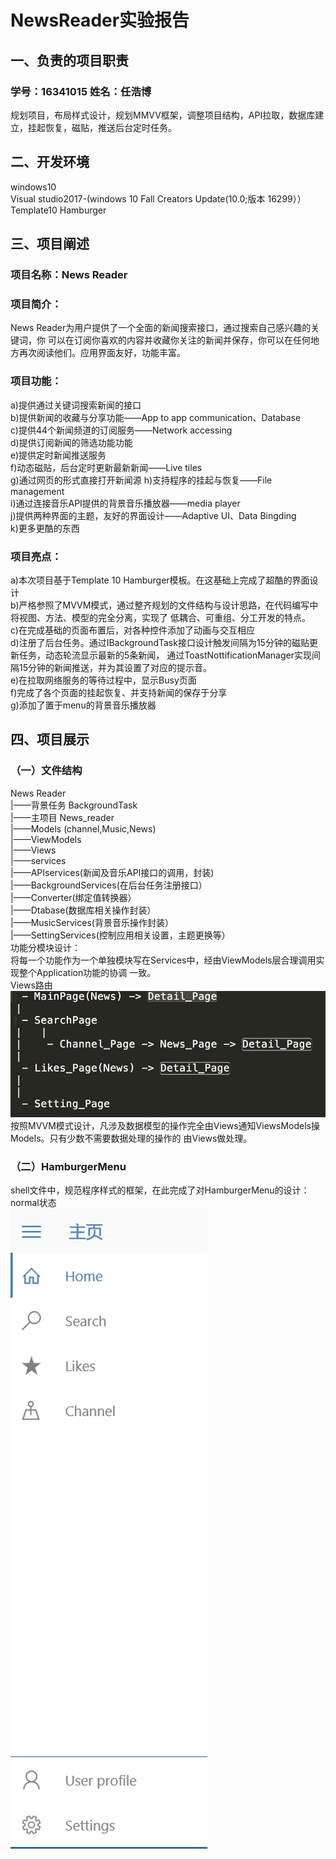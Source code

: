 # NewsReader实验报告
## 一、负责的项目职责
### 学号：16341015  姓名：任浩博
规划项目，布局样式设计，规划MMVV框架，调整项目结构，API拉取，数据库建立，挂起恢复，磁贴，推送后台定时任务。
## 二、开发环境
windows10  
Visual studio2017-(windows 10 Fall Creators Update(10.0;版本 16299））  
Template10 Hamburger
## 三、项目阐述
### 项目名称：News Reader
### 项目简介：
News Reader为用户提供了一个全面的新闻搜索接口，通过搜索自己感兴趣的关键词，你
可以在订阅你喜欢的内容并收藏你关注的新闻并保存，你可以在任何地方再次阅读他们。应用界面友好，功能丰富。
### 项目功能：
a)提供通过关键词搜索新闻的接口  
b)提供新闻的收藏与分享功能——App to app communication、Database  
c)提供44个新闻频道的订阅服务——Network accessing  
d)提供订阅新闻的筛选功能功能  
e)提供定时新闻推送服务  
f)动态磁贴，后台定时更新最新新闻——Live tiles  
g)通过网页的形式直接打开新闻源
h)支持程序的挂起与恢复——File management  
i)通过连接音乐API提供的背景音乐播放器——media player  
j)提供两种界面的主题，友好的界面设计——Adaptive UI、Data Bingding  
k)更多更酷的东西
### 项目亮点：
a)本次项目基于Template 10 Hamburger模板。在这基础上完成了超酷的界面设计  
b)严格参照了MVVM模式，通过整齐规划的文件结构与设计思路，在代码编写中将视图、方法、模型的完全分离，实现了
低耦合、可重组、分工开发的特点。  
c)在完成基础的页面布置后，对各种控件添加了动画与交互相应  
d)注册了后台任务。通过IBackgroundTask接口设计触发间隔为15分钟的磁贴更新任务，动态轮流显示最新的5条新闻，
通过ToastNottificationManager实现间隔15分钟的新闻推送，并为其设置了对应的提示音。  
e)在拉取网络服务的等待过程中，显示Busy页面  
f)完成了各个页面的挂起恢复、并支持新闻的保存于分享  
g)添加了置于menu的背景音乐播放器  
## 四、项目展示
### （一）文件结构
News Reader  
     |——背景任务 BackgroundTask  
     |——主项目 News_reader  
      |——Models (channel,Music,News)  
      |——ViewModels  
      |——Views  
      |——services  
        |——APIservices(新闻及音乐API接口的调用，封装)  
        |——BackgroundServices(在后台任务注册接口）  
        |——Converter(绑定值转换器）  
        |——Dtabase(数据库相关操作封装）  
        |——MusicServices(背景音乐操作封装）  
        |——SettingServices(控制应用相关设置，主题更换等）  
功能分模块设计：  
将每一个功能作为一个单独模块写在Services中，经由ViewModels层合理调用实现整个Application功能的协调
一致。  
Views路由  
![](图片.png)  
按照MVVM模式设计，凡涉及数据模型的操作完全由Views通知ViewsModels操Models。只有少数不需要数据处理的操作的
由Views做处理。
### （二）HamburgerMenu
shell文件中，规范程序样式的框架，在此完成了对HamburgerMenu的设计：  
normal状态  
![](图片1.png)
